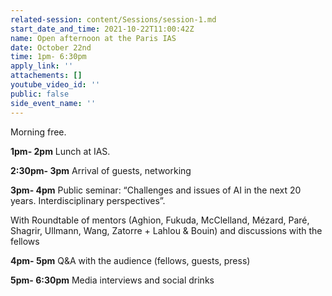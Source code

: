 ```yaml
---
related-session: content/Sessions/session-1.md
start_date_and_time: 2021-10-22T11:00:42Z
name: Open afternoon at the Paris IAS
date: October 22nd
time: 1pm- 6:30pm
apply_link: ''
attachements: []
youtube_video_id: ''
public: false
side_event_name: ''
---
```


Morning free.

**1pm- 2pm** Lunch at IAS.

**2:30pm- 3pm** Arrival of guests, networking

**3pm- 4pm** Public seminar: “Challenges and issues of AI in the next 20 years. Interdisciplinary perspectives”.

With Roundtable of mentors (Aghion, Fukuda, McClelland, Mézard, Paré, Shagrir, Ullmann, Wang, Zatorre + Lahlou & Bouin) and discussions with the fellows

**4pm- 5pm** Q&A with the audience (fellows, guests, press)

**5pm- 6:30pm** Media interviews and social drinks
